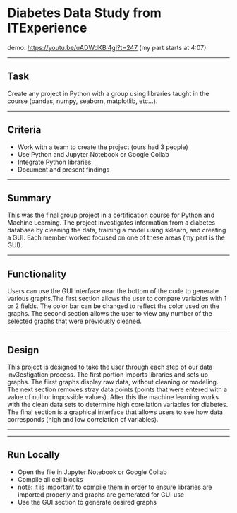 # Diabetes Data Study from ITExperience
demo: https://youtu.be/uADWdKBi4gI?t=247 (my part starts at 4:07)
***
## Task
Create any project in Python with a group using libraries taught in the course (pandas, numpy, seaborn, matplotlib, etc...).
***
## Criteria
* Work with a team to create the project (ours had 3 people)
* Use Python and Jupyter Notebook or Google Collab
* Integrate Python libraries
* Document and present findings
***
## Summary
This was the final group project in a certification course for Python and Machine Learning. The project investigates information from a diabetes database by cleaning the data, training a model using sklearn, and creating a GUI. Each member worked focused on one of these areas (my part is the GUI).
***
## Functionality
Users can use the GUI interface near the bottom of the code to generate various graphs.The first section allows the user to compare variables with 1 or 2 fields. The color bar can be changed to reflect the color used on the graphs. The second section allows the user to view any number of the selected graphs that were previously cleaned.
***
## Design
This project is designed to take the user through each step of our data inv3estigation process. The first portion imports libraries and sets up graphs. The fiirst graphs display raw data, without cleaning or modeling. The next section removes stray data points (points that were entered with a value of null or impossible values). After this the machine learning works with the clean data sets to determine high corellation variables for diabetes. The final section is a graphical interface that allows users to see how data corresponds (high and low correlation of variables).
***
***
## Run Locally
* Open the file in Jupyter Notebook or Google Collab
* Compile all cell blocks
* note: it is important to compile them in order to ensure libraries are imported properly and graphs are genterated for GUI use
* Use the GUI section to generate desired graphs
